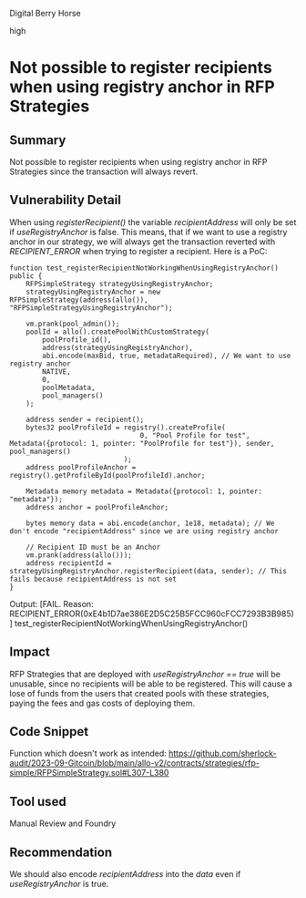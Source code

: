 Digital Berry Horse

high

# Not possible to register recipients when using registry anchor in RFP Strategies
## Summary
Not possible to register recipients when using registry anchor in RFP Strategies since the transaction will always revert.
## Vulnerability Detail
When using _registerRecipient()_ the variable _recipientAddress_ will only be set if _useRegistryAnchor_ is false. This means, that if we want to use a registry anchor in our strategy, we will always get the transaction reverted with _RECIPIENT_ERROR_ when trying to register a recipient. Here is a PoC:

    function test_registerRecipientNotWorkingWhenUsingRegistryAnchor() public {
        RFPSimpleStrategy strategyUsingRegistryAnchor;
        strategyUsingRegistryAnchor = new RFPSimpleStrategy(address(allo()), "RFPSimpleStrategyUsingRegistryAnchor");

        vm.prank(pool_admin());
        poolId = allo().createPoolWithCustomStrategy(
            poolProfile_id(),
            address(strategyUsingRegistryAnchor),
            abi.encode(maxBid, true, metadataRequired), // We want to use registry anchor
            NATIVE,
            0,
            poolMetadata,
            pool_managers()
        );

        address sender = recipient();
        bytes32 poolProfileId = registry().createProfile(
                                    0, "Pool Profile for test", Metadata({protocol: 1, pointer: "PoolProfile for test"}), sender, pool_managers()
                                );
        address poolProfileAnchor = registry().getProfileById(poolProfileId).anchor;

        Metadata memory metadata = Metadata({protocol: 1, pointer: "metadata"});
        address anchor = poolProfileAnchor;

        bytes memory data = abi.encode(anchor, 1e18, metadata); // We don't encode "recipientAddress" since we are using registry anchor

        // Recipient ID must be an Anchor
        vm.prank(address(allo()));
        address recipientId = strategyUsingRegistryAnchor.registerRecipient(data, sender); // This fails because recipientAddress is not set
    }

Output:
[FAIL. Reason: RECIPIENT_ERROR(0xE4b1D7ae386E2D5C25B5FCC960cFCC7293B3B985)] test_registerRecipientNotWorkingWhenUsingRegistryAnchor()
## Impact
RFP Strategies that are deployed with _useRegistryAnchor == true_ will be unusable, since no recipients will be able to be registered. This will cause a lose of funds from the users that created pools with these strategies, paying the fees and gas costs of deploying them.
## Code Snippet
Function which doesn't work as intended:
https://github.com/sherlock-audit/2023-09-Gitcoin/blob/main/allo-v2/contracts/strategies/rfp-simple/RFPSimpleStrategy.sol#L307-L380
## Tool used

Manual Review and Foundry

## Recommendation
We should also encode _recipientAddress_ into the _data_ even if _useRegistryAnchor_ is true.